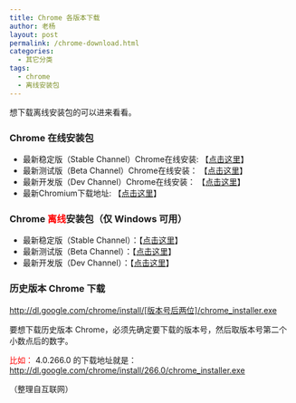 ```yaml
---
title: Chrome 各版本下载
author: 老杨
layout: post
permalink: /chrome-download.html
categories:
  - 其它分类
tags:
  - chrome
  - 离线安装包
---
```

想下载离线安装包的可以进来看看。  


### Chrome 在线安装包

  * 最新稳定版（Stable Channel）Chrome在线安装: 【<a rel="external nofollow" href="http://www.google.com/chrome/eula.html?hl=zh-CN" target="_blank">点击这里</a>】
  * 最新测试版（Beta Channel）Chrome在线安装： 【<a href="http://www.google.com/chrome/eula.html?hl=zh-CN&#038;extra=betachannel" target="_blank">点击这里</a>】
  * 最新开发版（Dev Channel）Chrome在线安装： 【<a href="http://www.google.com/chrome/eula.html?hl=zh-CN&#038;extra=devchannel" target="_blank">点击这里</a>】
  * 最新Chromium下载地址: 【<a href="http://commondatastorage.googleapis.com/chromium-browser-snapshots/index.html?path=Win/&#038;sort=desc" target="_blank">点击这里</a>】

### Chrome <span style="color: #ff0000;">离线</span>安装包（仅 Windows 可用）

  * 最新稳定版（Stable Channel）：【<a href="http://www.google.com/chrome/eula.html?hl=zh-CN&#038;standalone=1" target="_blank">点击这里</a>】
  * 最新测试版（Beta Channel）：【<a href="http://www.google.com/chrome/eula.html?hl=zh-CN&#038;standalone=1&#038;extra=betachannel" target="_blank">点击这里</a>】
  * 最新开发版（Dev Channel）：【<a href="http://www.google.com/chrome/eula.html?hl=zh-CN&#038;standalone=1&#038;extra=devchannel" target="_blank">点击这里</a>】

### 历史版本 Chrome 下载

http://dl.google.com/chrome/install/[版本号后两位]/chrome_installer.exe

要想下载历史版本 Chrome，必须先确定要下载的版本号，然后取版本号第二个小数点后的数字。

<span style="color: #ff0000;">比如：</span> 4.0.266.0 的下载地址就是： http://dl.google.com/chrome/install/266.0/chrome_installer.exe

（整理自互联网）